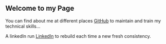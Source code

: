 ## Welcome to my Page

You can find about me at different places [GitHub](https://github.com/rlabrador/) to maintain and train my technical skills...

A linkedIn run [LinkedIn](https://linkedin.com/rlabrador) to rebuild each time a new fresh consistency.
